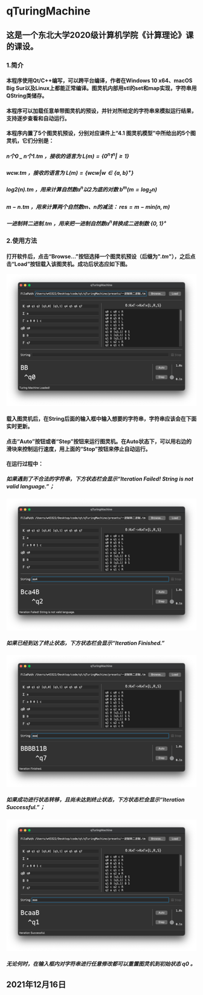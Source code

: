 # qTuringMachine
## 这是一个东北大学2020级计算机学院《计算理论》课的课设。
### 1.简介
#### 本程序使用Qt/C++编写，可以跨平台编译，作者在Windows 10 x64、macOS Big Sur以及Linux上都能正常编译。图灵机内部用stl的set和map实现，字符串用QString类储存。
#### 本程序可以加载任意单带图灵机的预设，并针对所给定的字符串来模拟运行结果，支持逐步查看和自动运行。
#### 本程序内置了5个图灵机预设，分别对应课件上“4.1 图灵机模型”中所给出的5个图灵机，它们分别是：
##### $n个0$ _ $n个1.tm$ ，接收的语言为 $L(m)=\{0^n1^n|\geq1\}$
##### $wcw.tm$ ，接收的语言为 $L(m)=\{wcw|w\in\{a,b\}^+\}$
##### $log2(n).tm$ ，用来计算自然数$a^n$以2为底的对数 $b^m(m=\log_2n)$
##### $m-n.tm$ ，用来计算两个自然数m、n的减法： $res=m-min(n,m)$
##### $一进制转二进制.tm$ ，用来把一进制自然数$a^n$转换成二进制数 $\{0,1\}^+$
### 2.使用方法
#### 打开软件后，点击“Browse...”按钮选择一个图灵机预设（后缀为"$.tm$"），之后点击“Load”按钮载入该图灵机。成功后状态应如下图。
![Screenshot1](./Screenshot1.png)
#### 载入图灵机后，在String后面的输入框中输入想要的字符串，字符串应该会在下面实时更新。
#### 点击“Auto”按钮或者“Step”按钮来运行图灵机。在Auto状态下，可以用右边的滑块来控制运行速度，用上面的“Stop”按钮来停止自动运行。
#### 在运行过程中：
##### 如果遇到了不合法的字符串，下方状态栏会显示“Iteration Failed! String is not valid language.”；
![Screenshot2](./Screenshot2.png)
##### 如果已经到达了终止状态，下方状态栏会显示“Iteration Finished.”
![Screenshot3](./Screenshot3.png)
##### 如果成功进行状态转移，且尚未达到终止状态，下方状态栏会显示“Iteration Successful.”；
![Screenshot4](./Screenshot4.png)
##### 无论何时，在输入框内对字符串进行任意修改都可以重置图灵机到初始状态 $q0$ 。
## 2021年12月16日

